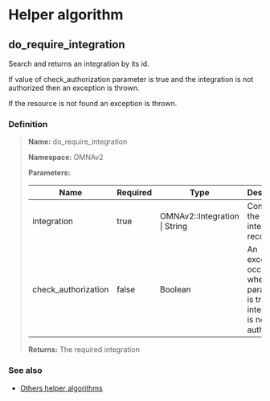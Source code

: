 # Helper algorithm

## do_require_integration

Search and returns an integration by its id.

If value of check_authorization parameter is true and the integration is not authorized then 
an exception is thrown.

If the resource is not found an exception is thrown.
    
### Definition

> **Name:** do_require_integration
> 
> **Namespace:** OMNAv2
>
> **Parameters:**
> 
> | Name | Required | Type | Description |
> | ---- | -------- | ---- | ----------- |
> | integration | true | OMNAv2::Integration \| String | Contains the integration record or id |
> | check_authorization | false | Boolean | An exception occurs when this parameter is true and integration is not authorized |
>
> **Returns:** The required integration

### See also
* [Others helper algorithms](overview?id=do_require_integration)